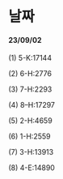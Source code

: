 # 날짜

#### 23/09/02

(1) 5-K:17144

(2) 6-H:2776

(3) 7-H:2293

(4) 8–H:17297

(5) 2-H:4659

(6) 1-H:2559

(7) 3-H:13913

(8) 4-E:14890
